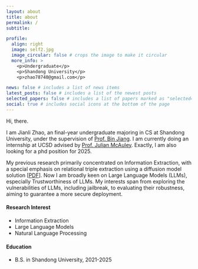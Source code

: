 ```yaml
---
layout: about
title: about
permalink: /
subtitle:

profile:
  align: right
  image: self2.jpg
  image_circular: false # crops the image to make it circular
  more_info: >
    <p>Undergraduate</p>
    <p>Shandong University</p>
    <p>zhao78740@gmail.com</p>

news: false # includes a list of news items
latest_posts: false # includes a list of the newest posts
selected_papers: false # includes a list of papers marked as "selected={true}"
social: true # includes social icons at the bottom of the page
---
```


Hi, there.

I am Jianli Zhao, an final-year undergraduate majoring in CS at Shandong University, under the supervision of [Prof. Bin Jiang](https://faculty.sdu.edu.cn/jiangbin). I am currently doing an internship at UCSD advised by [Prof. Julian McAuley](https://cseweb.ucsd.edu/~jmcauley/). Exactly, I am also looking for a phd position for 2025.

My previous research primarily concentrated on Information Extraction, with a special emphasis on relational triple extraction using a diffusion model solution [[PDF](https://arxiv.org/pdf/2403.00808.pdf)]. Now I am broadly keen on Large Language Models (LLMs), especially Trustworthiness of LLMs. My interests span from exploring the vulnerabilities of LLMs, including jailbreak, to evaluating their robustness, aiming to guarantee a more secure deployment.

#### Research Interest

- Information Extraction
- Large Language Models
- Natural Language Processing

#### Education

- B.S. in Shandong University, 2021-2025
